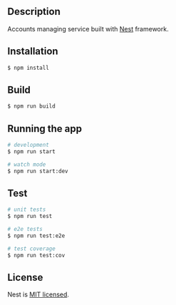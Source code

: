## Description

Accounts managing service built with [Nest](https://github.com/nestjs/nest) framework.

## Installation

```bash
$ npm install
```
## Build

```bash
$ npm run build
```


## Running the app

```bash
# development
$ npm run start

# watch mode
$ npm run start:dev
```

## Test

```bash
# unit tests
$ npm run test

# e2e tests
$ npm run test:e2e

# test coverage
$ npm run test:cov
```

## License

  Nest is [MIT licensed](LICENSE).
